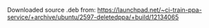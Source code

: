 Downloaded source .deb from: https://launchpad.net/~ci-train-ppa-service/+archive/ubuntu/2597-deletedppa/+build/12134065